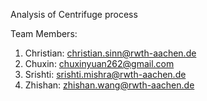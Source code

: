 Analysis of Centrifuge process

Team Members: 
1. Christian: christian.sinn@rwth-aachen.de
2. Chuxin: chuxinyuan262@gmail.com
3. Srishti: srishti.mishra@rwth-aachen.de
4. Zhishan: zhishan.wang@rwth-aachen.de